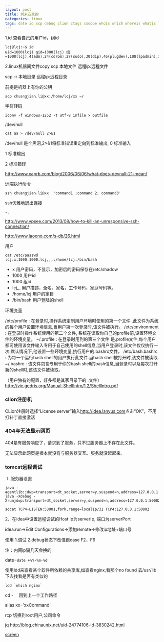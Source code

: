 ```yaml
---
layout: post
title: 尚未安家的
categories: linux
tags: date id scp debug clion ctags cscope whois which whereis whatis ldd screen sublime
---
```


1.id
查看自己的用户id，组id

    lcj@lcj:~$ id
    uid=1000(lcj) gid=1000(lcj) 组=1000(lcj),4(adm),24(cdrom),27(sudo),30(dip),46(plugdev),108(lpadmin),124(sambashare),129(docker)

2.linux机器间文件copy
scp 本地文件 远程ip:远程文件

scp  -r 本地目录 远程ip:远程目录

前提是机器上有你的公钥

    scp chuangjian.li@xx:/home/lcj/xx ~/

字符转码

    iconv -f windows-1252 -t utf-8 infile > outfile

/dev/null

    cat aa > /dev/null 2>&1

/dev/null 是个黑洞,2>&1将标准错误重定向到标准输出,
0 标准输入

1 标准输出

2 标准错误

http://www.xaprb.com/blog/2006/06/06/what-does-devnull-21-mean/

远端执行命令

    ssh chuangjian.li@xx  'command1 ;command 2; command3'
    
ssh优雅地退出连接

`~.`

<http://www.vpsee.com/2013/08/how-to-kill-an-unresponsive-ssh-connection/>

http://www.laoono.com/s-db/26.html

用户

    cat /etc/passwd
    lcj:x:1000:1000:lcj,,,:/home/lcj:/bin/bash

*    x         用户密码，不显示，加密后的密码保存在/etc/shadow
*    1000      用户id
*    1000      组id
*    lcj,,,    用户描述，全名，家名，工作号码，家庭号码等。
*    /home/lcj 用户的家目
*    /bin/bash 用户登陆的shell

环境变量

/etc/profile : 在登录时,操作系统定制用户环境时使用的第一个文件 ,此文件为系统的每个用户设置环境信息,当用户第一次登录时,该文件被执行。
/etc/environment : 在登录时操作系统使用的第二个文件, 系统在读取你自己的profile前,设置环境文件的环境变量。
~/.profile :  在登录时用到的第三个文件 是.profile文件,每个用户都可使用该文件输入专用于自己使用的shell信息,当用户登录时,该文件仅仅执行一次!默认情况下,他设置一些环境变量,执行用户的.bashrc文件。
/etc/bash.bashrc : 为每一个运行bash shell的用户执行此文件.当bash shell被打开时,该文件被读取.
~/.bashrc : 该文件包含专用于你的bash shell的bash信息,当登录时以及每次打开新的shell时,该该文件被读取。

（用户独有的配置，好多都是其家目录下的    .文件）
http://vic.gedris.org/Manual-ShellIntro/1.2/ShellIntro.pdf

### clion注册机
CLion注册时选择“License server”输入<http://idea.lanyus.com>点击“OK”，不用打补丁直接激活


### 404与无法显示网页
404是有服务响应了，请求到了服务，只不过服务器上不存在此文件。

无法显示此网页是根本就没有与服务器交互。服务就没起起来。

### tomcat远程调试

１.服务器设置

    java -agentlib:jdwp=transport=dt_socket,server=y,suspend=n,address=127.0.0.1:50002
    java -Xdebug -Xrunjdwp:transport=dt_socket,server=y,suspend=n,address=127.0.0.1:50002

    socat TCP4-LISTEN:50001,fork,range=localIp/32 TCP4:127.0.0.1:50002

2、在idea中设置远程调试的Host ip为serverIp, 端口为serverPort

idea:run->Edit Configurations->添加remote->修改ip地址+端口号

使用
1.调试  2.debug状态下改值跑case      F2，F9

注：内网ip隔几天会换的
    
date=`date +%Y-%m-%d`

使用ldd来查看某个软件所依赖的共享库,如查看nginx,看那个no found 去/usr/lib下去找看是否有类似的

    ldd `which nginx`

cd - 　回到上一个工作路径

alias xx='xxCommand'

rcp 切换到root用户,公司命令

jq <http://blog.chinaunix.net/uid-24774106-id-3830242.html>
 
[screen](http://www.ibm.com/developerworks/cn/linux/l-cn-screen/)